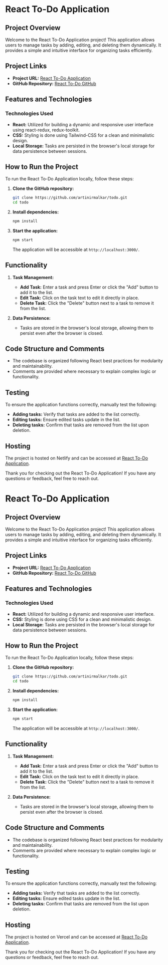 # React To-Do Application

## Project Overview

Welcome to the React To-Do Application project! This application allows users to manage tasks by adding, editing, and deleting them dynamically. It provides a simple and intuitive interface for organizing tasks efficiently.

## Project Links

- **Project URL:** [React To-Do Application](https://todo-application.vercel.app/)
- **GitHub Repository:** [React To-Do GitHub](https://github.com/artinirmalkar/todo)

## Features and Technologies

### Technologies Used

- **React:** Utilized for building a dynamic and responsive user interface using react-redux, redux-toolkit.
- **CSS:** Styling is done using Tailwind-CSS for a clean and minimalistic design.
- **Local Storage:** Tasks are persisted in the browser's local storage for data persistence between sessions.

## How to Run the Project

To run the React To-Do Application locally, follow these steps:

1. **Clone the GitHub repository:**

   ```bash
   git clone https://github.com/artinirmalkar/todo.git
   cd todo
   ```

2. **Install dependencies:**

   ```bash
   npm install
   ```

3. **Start the application:**

   ```bash
   npm start
   ```

   The application will be accessible at `http://localhost:3000/`.

## Functionality

1. **Task Management:**

   - **Add Task:** Enter a task and press Enter or click the "Add" button to add it to the list.
   - **Edit Task:** Click on the task text to edit it directly in place.
   - **Delete Task:** Click the "Delete" button next to a task to remove it from the list.

2. **Data Persistence:**

   - Tasks are stored in the browser's local storage, allowing them to persist even after the browser is closed.

## Code Structure and Comments

- The codebase is organized following React best practices for modularity and maintainability.
- Comments are provided where necessary to explain complex logic or functionality.

## Testing

To ensure the application functions correctly, manually test the following:

- **Adding tasks:** Verify that tasks are added to the list correctly.
- **Editing tasks:** Ensure edited tasks update in the list.
- **Deleting tasks:** Confirm that tasks are removed from the list upon deletion.

## Hosting

The project is hosted on Netlify and can be accessed at [React To-Do Application](https://todo-application.netlify.app/).

Thank you for checking out the React To-Do Application! If you have any questions or feedback, feel free to reach out.

# React To-Do Application

## Project Overview

Welcome to the React To-Do Application project! This application allows users to manage tasks by adding, editing, and deleting them dynamically. It provides a simple and intuitive interface for organizing tasks efficiently.

## Project Links

- **Project URL:** [React To-Do Application](https://todo-application.vercel.app/)
- **GitHub Repository:** [React To-Do GitHub](https://github.com/artinirmalkar/todo)

## Features and Technologies

### Technologies Used

- **React:** Utilized for building a dynamic and responsive user interface.
- **CSS:** Styling is done using CSS for a clean and minimalistic design.
- **Local Storage:** Tasks are persisted in the browser's local storage for data persistence between sessions.

## How to Run the Project

To run the React To-Do Application locally, follow these steps:

1. **Clone the GitHub repository:**

   ```bash
   git clone https://github.com/artinirmalkar/todo.git
   cd todo
   ```

2. **Install dependencies:**

   ```bash
   npm install
   ```

3. **Start the application:**

   ```bash
   npm start
   ```

   The application will be accessible at `http://localhost:3000/`.

## Functionality

1. **Task Management:**

   - **Add Task:** Enter a task and press Enter or click the "Add" button to add it to the list.
   - **Edit Task:** Click on the task text to edit it directly in place.
   - **Delete Task:** Click the "Delete" button next to a task to remove it from the list.

2. **Data Persistence:**

   - Tasks are stored in the browser's local storage, allowing them to persist even after the browser is closed.

## Code Structure and Comments

- The codebase is organized following React best practices for modularity and maintainability.
- Comments are provided where necessary to explain complex logic or functionality.

## Testing

To ensure the application functions correctly, manually test the following:

- **Adding tasks:** Verify that tasks are added to the list correctly.
- **Editing tasks:** Ensure edited tasks update in the list.
- **Deleting tasks:** Confirm that tasks are removed from the list upon deletion.

## Hosting

The project is hosted on Vercel and can be accessed at [React To-Do Application](https://todo-application.vercel.app/).

Thank you for checking out the React To-Do Application! If you have any questions or feedback, feel free to reach out.
